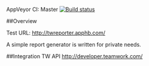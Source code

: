 AppVeyor CI:
Master [![Build status](https://ci.appveyor.com/api/projects/status/yyhfuagjwakbxkp9/branch/Authentication?svg=true)](https://ci.appveyor.com/project/xtrmstep/teamworkreporter/branch/Authentication)

##Overview

Test URL: http://twreporter.apphb.com/

A simple report generator is written for private needs.

##Integration
TW API http://developer.teamwork.com/
